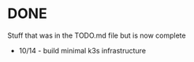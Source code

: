 # DONE

Stuff that was in the TODO.md file but is now complete

* 10/14 - build minimal k3s infrastructure
